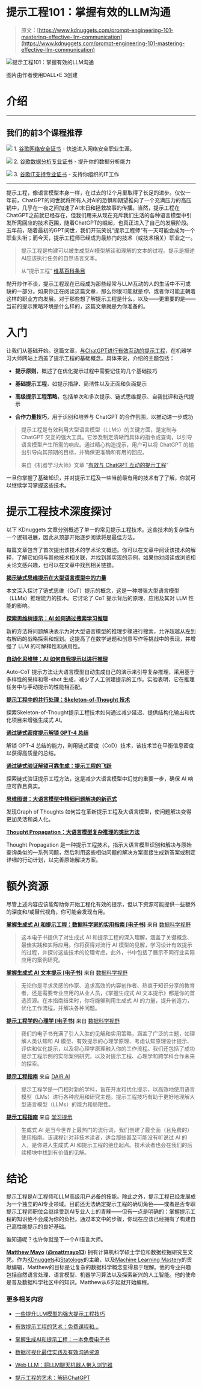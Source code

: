 # 提示工程101：掌握有效的LLM沟通

> 原文：[https://www.kdnuggets.com/prompt-engineering-101-mastering-effective-llm-communication](https://www.kdnuggets.com/prompt-engineering-101-mastering-effective-llm-communication)

![提示工程101：掌握有效的LLM沟通](../Images/d6d0beee7fa4a89c821a046cefbbf225.png)

图片由作者使用DALL•E 3创建

# 介绍

* * *

## 我们的前3个课程推荐

![](../Images/0244c01ba9267c002ef39d4907e0b8fb.png) 1\. [谷歌网络安全证书](https://www.kdnuggets.com/google-cybersecurity) - 快速进入网络安全职业生涯。

![](../Images/e225c49c3c91745821c8c0368bf04711.png) 2\. [谷歌数据分析专业证书](https://www.kdnuggets.com/google-data-analytics) - 提升你的数据分析能力

![](../Images/0244c01ba9267c002ef39d4907e0b8fb.png) 3\. [谷歌IT支持专业证书](https://www.kdnuggets.com/google-itsupport) - 支持你组织的IT工作

* * *

提示工程，像语言模型本身一样，在过去的12个月里取得了长足的进步。仅仅一年前，ChatGPT的问世就将所有人对AI的恐惧和期望推向了一个充满压力的高压锅中，几乎在一夜之间加速了AI末日和拯救故事的传播。当然，提示工程在ChatGPT之前就已经存在，但我们用来从现在充斥我们生活的各种语言模型中引发所需回应的技术范围，随着ChatGPT的崛起，也真正进入了自己的发展阶段。五年前，随着最初的GPT问世，我们开玩笑说“提示工程师”有一天可能会成为一个职业头衔；而今天，提示工程师已经成为最热门的技术（或技术相关）职业之一。

> 提示工程是构建可以被生成型AI模型解读和理解的文本的过程。提示是描述AI应该执行任务的自然语言文本。
> 
> 从“提示工程” [维基百科条目](https://en.wikipedia.org/wiki/Prompt_engineering)

抛开炒作不谈，提示工程现在已经成为那些经常与LLM互动的人的生活中不可或缺的一部分。如果你正在阅读这篇文章，那么你很可能就是*你*，或者你可能正朝着这样的职业方向发展。对于那些想了解提示工程是什么，以及——更重要的是——当前的提示策略环境是什么样的，这篇文章就是为你准备的。

# 入门

让我们从基础开始。这篇文章，[与ChatGPT进行有效互动的提示工程](https://machinelearningmastery.com/prompt-engineering-for-effective-interaction-with-chatgpt/)，在机器学习大师网站上涵盖了提示工程的基础概念。具体来说，介绍的主题包括：

+   **提示原则**，概述了在优化提示过程中需要记住的几个基础技巧

+   **基础提示工程**，如提示措辞、简洁性以及正面和负面提示

+   **高级提示工程策略**，包括单次和多次提示、链式思维提示、自我批评和迭代提示

+   **合作力量技巧**，用于识别和培养与 ChatGPT 的合作氛围，以推动进一步成功

> 提示工程是有效利用大型语言模型（LLMs）的关键方面，是定制与 ChatGPT 交互的强大工具。它涉及制定清晰而具体的指令或查询，以引导语言模型产生所需的响应。通过精心构造提示，用户可以将 ChatGPT 的输出引导向其预期的目标，并确保更准确和有用的回应。
> 
> 来自《机器学习大师》文章 "[有效与 ChatGPT 互动的提示工程](https://machinelearningmastery.com/prompt-engineering-for-effective-interaction-with-chatgpt/)"

一旦你掌握了基础知识，并对提示工程及一些当前最有用的技术有了了解，你就可以继续学习掌握这些技术。

# 提示工程技术深度探讨

以下 KDnuggets 文章分别概述了单一的常见提示工程技术。这些技术的复杂性有一个逻辑进展，因此从顶部开始逐步阅读将是最佳方法。

每篇文章包含了首次提出该技术的学术论文概述。你可以在文章中阅读该技术的解释，了解它如何与其他技术相关联，并找到其实现的示例，如果你对阅读或浏览相关论文感兴趣，也可以在文章中找到相关链接。

**[揭示链式思维提示在大型语言模型中的力量](https://www.kdnuggets.com/2023/07/power-chain-thought-prompting-large-language-models.html)**

本文深入探讨了链式思维（CoT）提示的概念，这是一种增强大型语言模型（LLMs）推理能力的技术。它讨论了 CoT 提示背后的原理、应用及其对 LLM 性能的影响。

**[探索思维树提示：AI 如何通过搜索学习推理](https://www.kdnuggets.com/2023/07/exploring-tree-of-thought-prompting-ai-learn-reason-through-search.html)**

新的方法将问题解决表示为对大型语言模型的推理步骤进行搜索，允许超越从左到右解码的战略探索和规划。这提高了在数学谜题和创意写作等挑战中的表现，并增强了 LLM 的可解释性和适用性。

**[自动化思维链：AI 如何自我提示以进行推理](https://www.kdnuggets.com/2023/07/automating-chain-of-thought-ai-prompt-itself-reason.html)**

Auto-CoT 提示方法让大语言模型自动生成自己的演示来引导复杂推理，采用基于多样性的采样和零-shot 生成，减少了人工创建提示的工作。实验表明，它在推理任务中与手动提示的性能相匹配。

**[提示工程中的并行处理：Skeleton-of-Thought 技术](https://www.kdnuggets.com/parallel-processing-in-prompt-engineering-the-skeleton-of-thought-technique)**

探索Skeleton-of-Thought提示工程技术如何通过减少延迟、提供结构化输出和优化项目来增强生成式 AI。

**[通过链式密度提示解锁 GPT-4 总结](https://www.kdnuggets.com/unlocking-gpt-4-summarization-with-chain-of-density-prompting)**

解锁 GPT-4 总结的能力，利用链式密度（CoD）技术，该技术旨在平衡信息密度以获得高质量的总结。

**[通过链式验证解锁可靠生成：提示工程的飞跃](https://www.kdnuggets.com/unlocking-reliable-generations-through-chain-of-verification)**

探索链式验证提示工程方法，这是减少大语言模型中幻觉的重要一步，确保 AI 响应可靠且真实。

**[思维图谱：大语言模型中精细问题解决的新范式](https://www.kdnuggets.com/graph-of-thoughts-a-new-paradigm-for-elaborate-problem-solving-in-large-language-models)**

发现Graph of Thoughts 如何旨在革新提示工程及大语言模型，使问题解决变得更加灵活和类人化。

**[Thought Propagation：大语言模型复杂推理的类比方法](https://www.kdnuggets.com/thought-propagation-an-analogical-approach-to-complex-reasoning-with-large-language-models)**

Thought Propagation 是一种提示工程技术，指示大语言模型识别和解决与原始查询类似的一系列问题，然后利用这些相似问题的解决方案直接生成新答案或制定详细的行动计划，以完善原始解决方案。

# 额外资源

尽管上述内容应该能帮助你开始工程化有效的提示，但以下资源可能提供一些额外的深度和/或替代视角，你可能会发现有用。

[**掌握生成式 AI 和提示工程：数据科学家的实用指南 [电子书]**](https://datasciencehorizons.com/mastering-generative-ai-prompt-engineering-ebook/) 来自 [数据科学视野](https://datasciencehorizons.com/)

> 这本电子书提供了对生成式 AI 和提示工程的深入理解，涵盖了关键概念、最佳实践和实际应用。你将获得对流行 AI 模型的见解，学习设计有效提示的过程，并探讨这些技术的伦理考虑。此外，书中包括了展示不同行业实际应用的案例研究。

[**掌握生成式 AI 文本提示 [电子书]**](https://datasciencehorizons.com/mastering-generative-ai-text-prompts-ebook/) 来自 [数据科学视野](https://datasciencehorizons.com/)

> 无论你是寻求灵感的作家、追求高效的内容创作者、热衷于知识分享的教育者，还是需要专业应用的从业人员，《掌握生成式 AI 文本提示》都是你的首选资源。在本指南结束时，你将能够利用生成式 AI 的力量，提升创造力，优化工作流程，并解决各种问题。

[**提示工程学的心理学 [电子书]**](https://datasciencehorizons.com/ebook-psychology-prompt-engineering/) 来自 [数据科学视野](https://datasciencehorizons.com/)

> 我们的电子书充满了引人入胜的见解和实用策略，涵盖了广泛的主题，如理解人类认知和 AI 模型、有效提示的心理学原理、考虑认知原理设计提示、评估和优化提示，以及将心理学原理融入你的工作流程。我们还包括了成功提示工程示例的实际案例研究，以及对提示工程、心理学和跨学科合作未来的探索。

[**提示工程指南**](https://www.promptingguide.ai/) 来自 [DAIR.AI](https://dair.ai/)

> 提示工程学是一门相对新的学科，旨在开发和优化提示，以高效地使用语言模型（LMs）进行各种应用和研究主题。提示工程技巧有助于更好地理解大型语言模型（LLMs）的能力和局限性。

**[提示工程指南](https://learnprompting.org/docs/intro)** 来自 [学习提示](https://learn-prompting.webflow.io/)

> 生成式 AI 是当今世界上最热门的流行词，我们创建了最全面（且免费的）使用指南。该课程针对非技术读者，适合那些甚至可能没有听说过 AI 的人，是你进入生成式 AI 和提示工程的绝佳起点。技术读者也会在我们的后续模块中找到有价值的见解。

# 结论

提示工程是AI工程师和LLM高级用户必备的技能。除此之外，提示工程已经发展成为一个独立的AI专业领域。目前还无法确定提示工程的确切角色——或者是否专职提示工程师职位会继续受到AI专业人士的青睐——但有一点是明确的：掌握提示工程的知识绝不会成为你的负担。通过本文中的步骤，你现在应该已经拥有了构建自己高性能提示的良好基础。

谁知道呢？也许你就是下一个AI语言大师。

[](https://www.linkedin.com/in/mattmayo13/)****[Matthew Mayo](https://www.kdnuggets.com/wp-content/uploads/./profile-pic.jpg)**** ([**@mattmayo13**](https://twitter.com/mattmayo13)) 拥有计算机科学硕士学位和数据挖掘研究生文凭。作为[KDnuggets](https://www.kdnuggets.com/)和[Statology](https://www.statology.org/)的主编，以及[Machine Learning Mastery](https://machinelearningmastery.com/)的贡献编辑，Matthew的目标是让复杂的数据科学概念变得易于理解。他的专业兴趣包括自然语言处理、语言模型、机器学习算法以及探索新兴的人工智能。他的使命是普及数据科学社区中的知识。Matthew从6岁起就开始编程。

### 更多相关内容

+   [一些提升LLM模型的强大提示工程技巧](https://www.kdnuggets.com/some-kick-ass-prompt-engineering-techniques-to-boost-our-llm-models)

+   [有效提示工程的艺术：免费课程和…](https://www.kdnuggets.com/the-art-of-effective-prompt-engineering-with-free-courses-and-certifications)

+   [掌握生成AI和提示工程：一本免费电子书](https://www.kdnuggets.com/2023/04/free-ebook-mastering-generative-ai-prompt-engineering.html)

+   [数据可视化最佳实践及有效沟通资源](https://www.kdnuggets.com/2023/04/data-visualization-best-practices-resources-effective-communication.html)

+   [Web LLM：将LLM聊天机器人带入浏览器](https://www.kdnuggets.com/2023/05/webllm-bring-llm-chatbots-browser.html)

+   [提示工程的艺术：解码ChatGPT](https://www.kdnuggets.com/2023/06/art-prompt-engineering-decoding-chatgpt.html)
